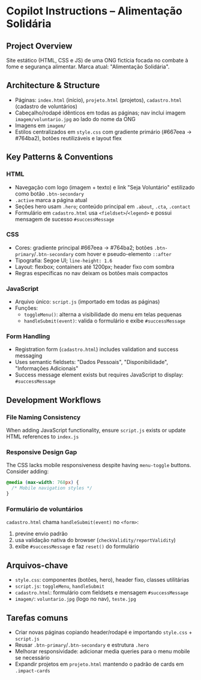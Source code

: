 # Copilot Instructions – Alimentação Solidária

## Project Overview
Site estático (HTML, CSS e JS) de uma ONG fictícia focada no combate à fome e segurança alimentar. Marca atual: "Alimentação Solidária".

## Architecture & Structure
- Páginas: `index.html` (início), `projeto.html` (projetos), `cadastro.html` (cadastro de voluntários)
- Cabeçalho/rodapé idênticos em todas as páginas; nav inclui imagem `imagem/voluntario.jpg` ao lado do nome da ONG
- Imagens em `imagem/`
- Estilos centralizados em `style.css` com gradiente primário (#667eea → #764ba2), botões reutilizáveis e layout flex

## Key Patterns & Conventions

### HTML
- Navegação com logo (imagem + texto) e link "Seja Voluntário" estilizado como botão `.btn-secondary`
- `.active` marca a página atual
- Seções hero usam `.hero`; conteúdo principal em `.about`, `.cta`, `.contact`
- Formulário em `cadastro.html` usa `<fieldset>`/`<legend>` e possui mensagem de sucesso `#successMessage`

### CSS
- Cores: gradiente principal #667eea → #764ba2; botões `.btn-primary`/`.btn-secondary` com hover e pseudo-elemento `::after`
- Tipografia: Segoe UI; `line-height: 1.6`
- Layout: flexbox; containers até 1200px; header fixo com sombra
- Regras específicas no nav deixam os botões mais compactos

### JavaScript
- Arquivo único: `script.js` (importado em todas as páginas)
- Funções:
  - `toggleMenu()`: alterna a visibilidade do menu em telas pequenas
  - `handleSubmit(event)`: valida o formulário e exibe `#successMessage`

### Form Handling
- Registration form (`cadastro.html`) includes validation and success messaging
- Uses semantic fieldsets: "Dados Pessoais", "Disponibilidade", "Informações Adicionais"
- Success message element exists but requires JavaScript to display: `#successMessage`

## Development Workflows

### File Naming Consistency
When adding JavaScript functionality, ensure `script.js` exists or update HTML references to `index.js`

### Responsive Design Gap
The CSS lacks mobile responsiveness despite having `menu-toggle` buttons. Consider adding:
```css
@media (max-width: 768px) {
  /* Mobile navigation styles */
}
```

### Formulário de voluntários
`cadastro.html` chama `handleSubmit(event)` no `<form>`:
1. previne envio padrão
2. usa validação nativa do browser (`checkValidity/reportValidity`)
3. exibe `#successMessage` e faz `reset()` do formulário

## Arquivos-chave
- `style.css`: componentes (botões, hero), header fixo, classes utilitárias
- `script.js`: `toggleMenu`, `handleSubmit`
- `cadastro.html`: formulário com fieldsets e mensagem `#successMessage`
- `imagem/`: `voluntario.jpg` (logo no nav), `teste.jpg`

## Tarefas comuns
- Criar novas páginas copiando header/rodapé e importando `style.css` + `script.js`
- Reusar `.btn-primary`/`.btn-secondary` e estrutura `.hero`
- Melhorar responsividade: adicionar media queries para o menu mobile se necessário
- Expandir projetos em `projeto.html` mantendo o padrão de cards em `.impact-cards`